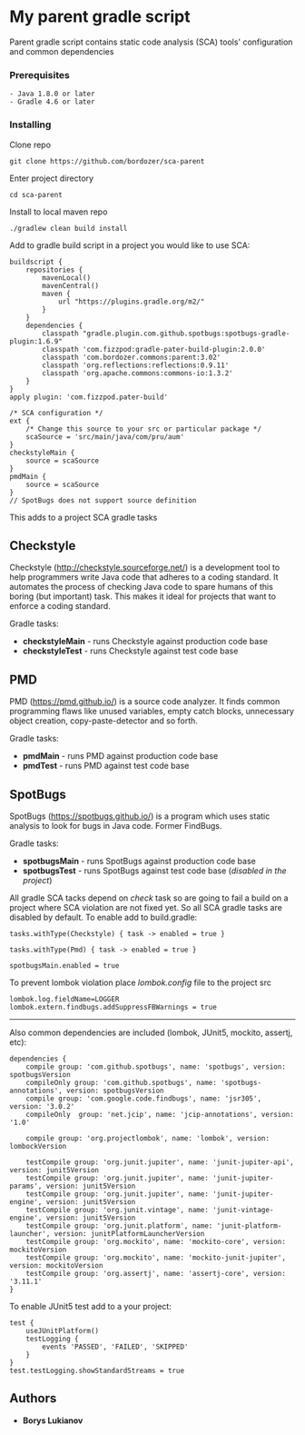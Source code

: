 # My parent gradle script 

Parent gradle script contains static code analysis (SCA) tools' configuration and common dependencies

### Prerequisites

```
- Java 1.8.0 or later
- Gradle 4.6 or later
```

### Installing

Clone repo

```
git clone https://github.com/bordozer/sca-parent
```

Enter project directory

`````
cd sca-parent
`````
Install to local maven repo
`````
./gradlew clean build install
`````
Add to gradle build script in a project you would like to use SCA:

```
buildscript {
    repositories {
        mavenLocal()
        mavenCentral()
        maven {
            url "https://plugins.gradle.org/m2/"
        }
    }
    dependencies {
        classpath "gradle.plugin.com.github.spotbugs:spotbugs-gradle-plugin:1.6.9"
        classpath 'com.fizzpod:gradle-pater-build-plugin:2.0.0'
        classpath 'com.bordozer.commons:parent:3.02'
        classpath 'org.reflections:reflections:0.9.11'
        classpath 'org.apache.commons:commons-io:1.3.2'
    }
}
apply plugin: 'com.fizzpod.pater-build'

/* SCA configuration */
ext {
    /* Change this source to your src or particular package */
    scaSource = 'src/main/java/com/pru/aum'
}
checkstyleMain {
    source = scaSource
}
pmdMain {
    source = scaSource
}
// SpotBugs does not support source definition
```
This adds to a project SCA gradle tasks

Checkstyle
-----
Checkstyle (http://checkstyle.sourceforge.net/) is a development tool to help programmers write Java code that adheres to a coding standard. It automates the process of checking Java code to 
spare humans of this boring (but important) task. This makes it ideal for projects that want to enforce a coding standard.

Gradle tasks:
* **checkstyleMain** - runs Checkstyle against production code base
* **checkstyleTest** - runs Checkstyle against test code base

PMD
-----
PMD (https://pmd.github.io/) is a source code analyzer. It finds common programming flaws like unused variables, empty catch blocks, unnecessary object 
creation, copy-paste-detector and so forth.

Gradle tasks:
* **pmdMain** - runs PMD against production code base
* **pmdTest** - runs PMD against test code base

SpotBugs
-----
SpotBugs (https://spotbugs.github.io/) is a program which uses static analysis to look for bugs in Java code. Former FindBugs.

Gradle tasks:
* **spotbugsMain** - runs SpotBugs against production code base
* **spotbugsTest** - runs SpotBugs against test code base (*disabled in the project*)

All gradle SCA tacks depend on *check* task so are going to fail a build on a project where SCA violation are not fixed yet. 
So all SCA gradle tasks are disabled by default.
To enable add to build.gradle:

```
tasks.withType(Checkstyle) { task -> enabled = true }
```
```
tasks.withType(Pmd) { task -> enabled = true }
```
```
spotbugsMain.enabled = true
```
To prevent lombok violation place *lombok.config* file to the project src
 ```
lombok.log.fieldName=LOGGER
lombok.extern.findbugs.addSuppressFBWarnings = true
 ```

-----
Also common dependencies are included (lombok, JUnit5, mockito, assertj, etc):
```
dependencies {
    compile group: 'com.github.spotbugs', name: 'spotbugs', version: spotbugsVersion
    compileOnly group: 'com.github.spotbugs', name: 'spotbugs-annotations', version: spotbugsVersion
    compile group: 'com.google.code.findbugs', name: 'jsr305', version: '3.0.2'
    compileOnly  group: 'net.jcip', name: 'jcip-annotations', version: '1.0'

    compile group: 'org.projectlombok', name: 'lombok', version: lombockVersion

    testCompile group: 'org.junit.jupiter', name: 'junit-jupiter-api', version: junit5Version
    testCompile group: 'org.junit.jupiter', name: 'junit-jupiter-params', version: junit5Version
    testCompile group: 'org.junit.jupiter', name: 'junit-jupiter-engine', version: junit5Version
    testCompile group: 'org.junit.vintage', name: 'junit-vintage-engine', version: junit5Version
    testCompile group: 'org.junit.platform', name: 'junit-platform-launcher', version: junitPlatformLauncherVersion
    testCompile group: 'org.mockito', name: 'mockito-core', version: mockitoVersion
    testCompile group: 'org.mockito', name: 'mockito-junit-jupiter', version: mockitoVersion
    testCompile group: 'org.assertj', name: 'assertj-core', version: '3.11.1'
}
```

To enable JUnit5 test add to a your project:
```
test {
    useJUnitPlatform()
    testLogging {
        events 'PASSED', 'FAILED', 'SKIPPED'
    }
}
test.testLogging.showStandardStreams = true
```



## Authors

* **Borys Lukianov**

